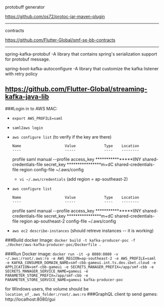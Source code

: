 
protobuff generator 

https://github.com/os72/protoc-jar-maven-plugin

---
contracts

https://github.com/Flutter-Global/smf-se-bb-contracts

---
spring-kafka-protobuf
-A library that contains spring's serialization support for protobuf message.

spring-boot-kafka-autoconfigure
-A library that customize the kafka listener with retry policy

https://github.com/Flutter-Global/streaming-kafka-java-lib
--
###Login in to AWS MAC:
- ```export AWS_PROFILE=saml```
- ```saml2aws login```
- ```aws configure list``` (to verify if the key are there)

      Name                    Value             Type    Location
      ----                    -----             ----    --------
   profile                     saml           manual    --profile
access_key     ****************IINY shared-credentials-file
secret_key     ****************m+dC shared-credentials-file
    region                               config-file    ~/.aws/config
    
    - ```vi ~/.aws/credentials``` (add region = ap-southeast-2)
- ```aws configure list```

      Name                    Value             Type    Location
      ----                    -----             ----    --------
   profile                     saml           manual    --profile
access_key     ****************IINY shared-credentials-file
secret_key     ****************m+dC shared-credentials-file
    region           ap-southeast-2      config-file    ~/.aws/config

- ```aws ec2 describe-instances``` (should retreve instances -- it is working)

###Build docker Image:
```docker build -t kafka-producer-poc -f ./docker/aws-kafka-producer-poc/Dockerfile .```

###Run Docker image:
```docker run -it -p 8080:8080 -v ~/.aws:/root/.aws:ro -e AWS_REGION=ap-southeast-2 -e AWS_PROFILE=saml -e KAFKA_CONSUMER_DOMAIN_NAME=smf-cbb-gameui.int.ts.dev.sbet.cloud -e APPLICATION=smf-cbb-gameui -e SECRETS_MANAGER_PREFIX=/app/smf-cbb -e SECRETS_MANAGER_SERVICE_NAME=gameui -e PARAMETER_STORE_PREFIX=/app/smf-cbb -e PARAMETER_STORE_SERVICE_NAME=gameui kafka-producer-poc```

for Windows users, the volume should be `location_of_.aws_folder:/root/.aws:ro`
###GraphQL client tp send games:
http://localhost:8080/gui
